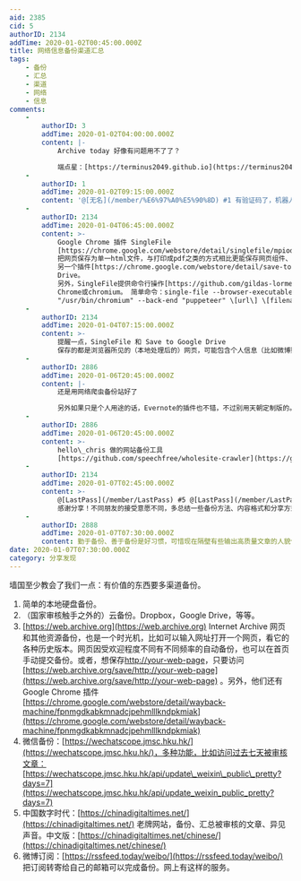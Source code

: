 ```yaml
---
aid: 2385
cid: 5
authorID: 2134
addTime: 2020-01-02T00:45:00.000Z
title: 网络信息备份渠道汇总
tags:
    - 备份
    - 汇总
    - 渠道
    - 网络
    - 信息
comments:
    -
        authorID: 3
        addTime: 2020-01-02T04:00:00.000Z
        content: |-
            Archive today 好像有问题用不了了？

            端点星：[https://terminus2049.github.io](https://terminus2049.github.io)
    -
        authorID: 1
        addTime: 2020-01-02T09:15:00.000Z
        content: '@[无名](/member/%E6%97%A0%E5%90%8D) #1 有验证码了，机器人挂掉了'
    -
        authorID: 2134
        addTime: 2020-01-04T06:45:00.000Z
        content: >-
            Google Chrome 插件 SingleFile
            [https://chrome.google.com/webstore/detail/singlefile/mpiodijhokgodhhofbcjdecpffjipkle?hl=en](https://chrome.google.com/webstore/detail/singlefile/mpiodijhokgodhhofbcjdecpffjipkle?hl=en)
            把网页保存为单一html文件，与打印成pdf之类的方式相比更能保存网页组件、框架，可以批量操作。
            另一个插件[https://chrome.google.com/webstore/detail/save-to-google-drive/gmbmikajjgmnabiglmofipeabaddhgne?hl=en](https://chrome.google.com/webstore/detail/save-to-google-drive/gmbmikajjgmnabiglmofipeabaddhgne?hl=en)是基于SingleFile的，可以讲网页保存到Google
            Drive。
            另外，SingleFile提供命令行操作[https://github.com/gildas-lormeau/SingleFile/tree/master/cli](https://github.com/gildas-lormeau/SingleFile/tree/master/cli)，更适合定时操作和批量操作。系统需装有Google
            Chrome或chromium。 简单命令：single-file --browser-executable-path
            "/usr/bin/chromium" --back-end "puppeteer" \[url\] \[filename.html\]
    -
        authorID: 2134
        addTime: 2020-01-04T07:15:00.000Z
        content: >-
            提醒一点，SingleFile 和 Save to Google Drive
            保存的都是浏览器所见的（本地处理后的）网页，可能包含个人信息（比如微博账号）。如需分享，可以使用单独的profile保存网页，或者使用命令行程序。
    -
        authorID: 2886
        addTime: 2020-01-06T20:45:00.000Z
        content: |-
            还是用网络爬虫备份站好了

            另外如果只是个人用途的话，Evernote的插件也不错，不过别用天朝定制版的。
    -
        authorID: 2886
        addTime: 2020-01-06T20:45:00.000Z
        content: >-
            hello\_chris 做的网站备份工具
            [https://github.com/speechfree/wholesite-crawler](https://github.com/speechfree/wholesite-crawler)
    -
        authorID: 2134
        addTime: 2020-01-07T02:45:00.000Z
        content: >-
            @[LastPass](/member/LastPass) #5 @[LastPass](/member/LastPass) #6
            感谢分享！不同朋友的接受意愿不同，多总结一些备份方法、内容格式和分享方式，更利于内容传播，也能稍稍增强他们的备份意识。
    -
        authorID: 2888
        addTime: 2020-01-07T07:30:00.000Z
        content: 勤于备份、善于备份是好习惯，可惜现在隔壁有些输出高质量文章的人貌似并不懂得备份的重要性。
date: 2020-01-07T07:30:00.000Z
category: 分享发现
---
```


墙国至少教会了我们一点：有价值的东西要多渠道备份。

1.  简单的本地硬盘备份。
2.  （国家审核触手之外的）云备份。Dropbox，Google Drive，等等。
3.  [https://web.archive.org](https://web.archive.org) Internet Archive 网页和其他资源备份，也是一个时光机，比如可以输入网址打开一个网页，看它的各种历史版本。网页因受欢迎程度不同有不同频率的自动备份，也可以在首页手动提交备份。或者，想保存[http://your-web-page](http://your-web-page)，只要访问 [https://web.archive.org/save/http://your-web-page](https://web.archive.org/save/http://your-web-page) 。另外，他们还有Google Chrome 插件 [https://chrome.google.com/webstore/detail/wayback-machine/fpnmgdkabkmnadcjpehmlllkndpkmiak](https://chrome.google.com/webstore/detail/wayback-machine/fpnmgdkabkmnadcjpehmlllkndpkmiak)
4.  微信备份：[https://wechatscope.jmsc.hku.hk/](https://wechatscope.jmsc.hku.hk/)，多种功能，比如访问过去七天被审核文章：[https://wechatscope.jmsc.hku.hk/api/update\_weixin\_public\_pretty?days=7](https://wechatscope.jmsc.hku.hk/api/update_weixin_public_pretty?days=7)
5.  中国数字时代：[https://chinadigitaltimes.net/](https://chinadigitaltimes.net/) 老牌网站，备份、汇总被审核的文章、异见声音。中文版：[https://chinadigitaltimes.net/chinese/](https://chinadigitaltimes.net/chinese/)
6.  微博订阅：[https://rssfeed.today/weibo/](https://rssfeed.today/weibo/) 把订阅转寄给自己的邮箱可以完成备份。网上有这样的服务。
